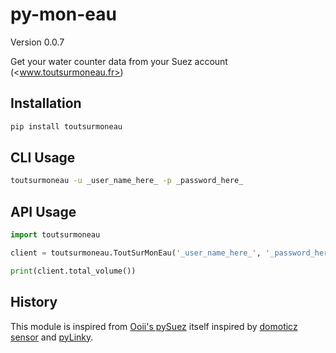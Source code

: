 # py-mon-eau

Version 0.0.7

Get your water counter data from your Suez account (<www.toutsurmoneau.fr>)

## Installation

```bash
pip install toutsurmoneau
```

## CLI Usage

```bash
toutsurmoneau -u _user_name_here_ -p _password_here_
```

## API Usage

```python
import toutsurmoneau

client = toutsurmoneau.ToutSurMonEau('_user_name_here_', '_password_here_')

print(client.total_volume())
```

## History

This module is inspired from [Ooii's pySuez](https://github.com/ooii/pySuez) itself inspired by [domoticz sensor](https://github.com/Sirus10/domoticz) and [pyLinky](https://github.com/pirionfr/pyLinky).
